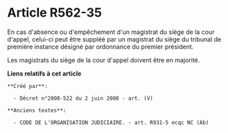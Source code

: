# Article R562-35

En cas d'absence ou d'empêchement d'un magistrat du siège de la cour d'appel, celui-ci peut être suppléé par un magistrat du
siège du tribunal de première instance désigné par ordonnance du premier président.

Les magistrats du siège de la cour d'appel doivent être en majorité.

**Liens relatifs à cet article**

	**Créé par**:

	  - Décret n°2008-522 du 2 juin 2008 - art. (V)

	**Anciens textes**:

	  - CODE DE L'ORGANISATION JUDICIAIRE. - art. R931-5 ecqc NC (Ab)
